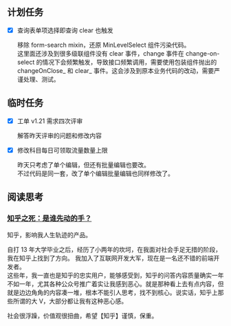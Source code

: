 ## 计划任务

- [x] 查询表单项选择即查询 clear 也触发

  移除 form-search mixin，还原 MinLevelSelect 组件污染代码。  
  这里面还涉及到很多级联组件没有 clear 事件，change 事件在 change-on-select 的情况下会频繁触发，导致接口频繁调用，需要使用包装组件抛出的 changeOnClose\_ 和 clear\_ 事件。这会涉及到原本业务代码的改动，需要严谨处理、测试。

## 临时任务

- [x] 工单 v1.21 需求四次评审

  解答昨天评审的问题和修改内容

- [x] 修改科目每日可领取流量数量上限

  昨天只考虑了单个编辑，但还有批量编辑也要改。  
  不过代码是同一套，改了单个编辑批量编辑也同样修改了。

## 阅读思考

### [知乎之死：是谁先动的手？](https://mp.weixin.qq.com/s/Bz8gzhkUShcT0k-mKPG6dQ)

知乎，影响我人生轨迹的产品。

自打 13 年大学毕业之后，经历了小两年的坎坷，在我面对社会手足无措的阶段，我在知乎上找到了方向。
我加入了互联网开发大军，现在是一名还不错的前端开发者。  
这些年，我一直也是知乎的忠实用户，能够感受到，知乎的问答内容质量确实一年不如一年，尤其各种公众号推广着实让我感到恶心。就是那种看上去有点内容，但就是边边角角的内容凑一堆，根本不能引人思考，找不到核心。说实话，知乎上那些所谓的大 V，大部分都让我有这种恶心感。

社会很浮躁，价值观很扭曲，希望【知乎】谨慎，保重。
